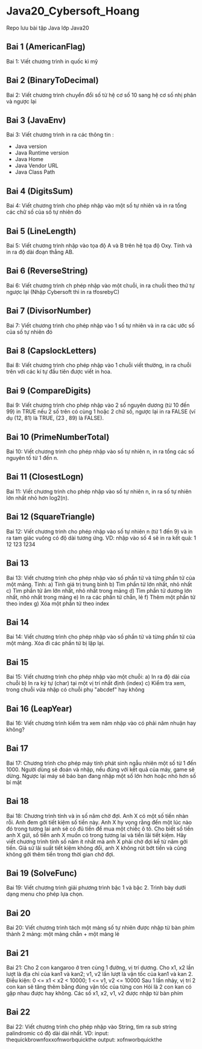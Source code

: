 # Java20_Cybersoft_Hoang
Repo lưu bài tập Java lớp Java20

## Bai 1 (AmericanFlag)
Bai 1: Viết chương trình in quốc kì mỹ 
## Bai 2 (BinaryToDecimal)
Bai 2: Viết chương trình chuyển đổi số từ hệ cơ số 10 sang hệ cơ số nhị phân và ngược lại 
## Bai 3 (JavaEnv)
Bai 3: Viết chương trình in ra các thông tin :
 - Java version 
 - Java Runtime version
 - Java Home 
 - Java Vendor URL
 - Java Class Path 
## Bai 4 (DigitsSum)
Bai 4: Viết chương trình cho phép nhập vào một số tự nhiên và in ra tổng các chữ số của số tự nhiên đó
## Bai 5 (LineLength)
Bai 5: Viết chương trình nhập vào tọa độ A và B trên hệ tọa độ Oxy. Tính và in ra độ dài đoạn thẳng AB.
## Bai 6 (ReverseString)
Bai 6: Viết chương trình ch phép nhập vào một chuỗi, in ra chuỗi theo thứ tự ngược lại (Nhập Cybersoft thì in ra tfosrebyC)

## Bai 7 (DivisorNumber)
Bai 7: Viết chương trình cho phép nhập vào 1 số tự nhiên và in ra các ước số của số tự nhiên đó
## Bai 8 (CapslockLetters)
Bai 8: Viết chương trình cho phép nhập vào 1 chuỗi viết thường, in ra chuỗi trên với các kí tự đầu tiên được viết in hoa.
## Bai 9 (CompareDigits)
Bai 9: Viết chương trình cho phép nhập vào 2 số nguyên dương (từ 10 đến 99) in TRUE nếu 2 số trên có cùng 1 hoặc 2 chữ số, ngược lại in ra FALSE (ví dụ (12, 81) là TRUE, (23 , 89) là FALSE).
## Bai 10 (PrimeNumberTotal)
Bai 10: Viết chương trình cho phép nhập vào số tự nhiên n, in ra tổng các số nguyên tố từ 1 đến n.
## Bai 11 (ClosestLogn)
Bai 11: Viết chương trình cho phép nhập vào số tự nhiên n, in ra số tự nhiên lớn nhất nhỏ
hơn log2(n).
## Bai 12 (SquareTriangle)
Bai 12: Viết chương trình cho phép nhập vào số tự nhiên n (từ 1 đến 9) và in ra tam giác
vuông có độ dài tương ứng. VD: nhập vào số 4 sẽ in ra kết quả:
1
12
123
1234
## Bai 13
Bai 13: Viết chương trình cho phép nhập vào số phần tử và từng phần tử của một mảng.
Tính:
a) Tính giá trị trung bình
b) Tìm phần tử lớn nhất, nhỏ nhất
c) Tìm phần tử âm lớn nhất, nhỏ nhất trong mảng
d) Tìm phần tử dương lớn nhất, nhỏ nhất trong mảng
e) In ra các phần tử chẵn, lẻ
f) Thêm một phần tử theo index
g) Xóa một phần tử theo index
## Bai 14
Bai 14: Viết chương trình cho phép nhập vào số phần tử và từng phần tử của một mảng.
Xóa đi các phần tử bị lặp lại.
## Bai 15
Bai 15: Viết chương trình cho phép nhập vào một chuỗi:
a) In ra độ dài của chuỗi
b) In ra ký tự (char) tại một vị trí nhất định (index)
c) Kiểm tra xem, trong chuỗi vừa nhập có chuỗi phụ "abcdef" hay không
## Bai 16 (LeapYear)
Bai 16: Viết chương trình kiểm tra xem năm nhập vào có phải năm nhuận hay không?
## Bai 17
Bai 17: Chương trình cho phép máy tính phát sinh ngẫu nhiên một số từ 1 đến 1000. Người dùng sẽ đoán và nhập, nếu đúng với kết quả của máy, game sẽ dừng.
Ngược lại máy sẽ báo bạn đang nhập một số lớn hơn hoặc nhỏ hơn số bí mật    
## Bai 18 
Bai 18: Chương trình tính và in số năm chờ đợi. Anh X có một số tiền nhàn rỗi. Anh đem gởi tiết kiệm số tiền này. Anh X hy vọng rằng đến một lúc nào đó trong tương lai anh sẽ có đủ tiền để mua một chiếc ô tô. Cho biết số tiền anh X gửi, số tiền
anh X muốn có trong tương lai và tiền lãi tiết kiệm. Hãy viết chương trình tính số năm ít nhất mà anh X phải chờ đợi kể từ năm gởi tiền. Giả sử lãi suất tiết kiệm không đổi, anh X không rút bớt tiền và cũng không gởi thêm tiền trong thời gian
chờ đợi.
## Bai 19 (SolveFunc)
Bai 19: Viết chương trình giải phương trình bậc 1 và bậc 2. Trình bày dưới dạng menu cho phép lựa chọn.
## Bai 20
Bai 20: Viết chương trình tách một mảng số tự nhiên được nhập từ bàn phím thành 2 mảng: một mảng chẵn + một mảng lẻ
## Bai 21
Bai 21: Cho 2 con kangaroo ở tren cùng 1 đường, vị trí dương. Cho x1, x2 lần lượt là địa chỉ của kan1 và kan2; v1, v2 lần lượt là vận tốc của kan1 và kan 2.
Điều kiện: 0 <= x1 < x2 < 10000; 1 <= v1, v2 <= 10000
Sau 1 lần nhảy, vị trí 2 con kan sẽ tăng thêm bằng đúng vận tốc của từng con Hỏi là 2 con kan có gặp nhau được hay không. Các số x1, x2, v1, v2 được nhập từ bàn phím
## Bai 22
Bai 22: Viết chương trình cho phép nhập vào String, tìm ra sub string palindromic có độ dài dài nhất. VD:
input: thequickbrownfoxxofnworbquickthe
output: xofnworbquickthe